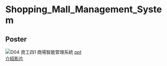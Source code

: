 # Shopping_Mall_Management_System

## Poster  
![D04 資工四1 商場智能管理系統](https://github.com/user-attachments/assets/7d091104-0c5a-4504-a4b6-34bd22488417)
[ppt](https://www.canva.com/design/DAGN4gHRa-k/xEfGHS3Y4z48jt64TkKpsQ/view?utm_content=DAGN4gHRa-k&utm_campaign=designshare&utm_medium=link&utm_source=editor)  
[介紹影片](https://www.youtube.com/watch?v=L8BJZnHiPH4&t=24s)

